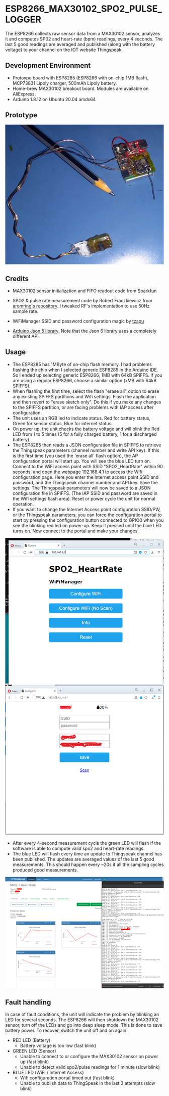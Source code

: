 # ESP8266_MAX30102_SPO2_PULSE_LOGGER

The ESP8266 collects raw sensor data from a MAX30102 
sensor, analyzes it and computes SP02 and heart-rate (bpm) readings, every 4 seconds. 
The last 5 good readings are averaged and published (along with the battery voltage) to your 
channel on the IOT website Thingspeak.

## Development Environment

* Protoype board with ESP8285 (ESP8266 with on-chip 1MB flash), MCP73831 Lipoly charger, 500mAh Lipoly battery.
* Home-brew MAX30102 breakout board. Modules are available on AliExpress.
* Arduino 1.8.12 on Ubuntu 20.04 amdx64

## Prototype

<img src="prototype_hardware.jpg" />

## Credits

* MAX30102 sensor initialization and FIFO readout code from 
[Sparkfun](https://github.com/sparkfun/SparkFun_MAX3010x_Sensor_Library)

* SPO2 & pulse rate measurement code by Robert Fraczkiewicz from 
[aromring's repository](https://github.com/aromring/MAX30102_by_RF). I tweaked RF's implementation to use 50Hz sample rate. 

* WiFiManager SSID and password configuration magic by [tzapu](https://github.com/tzapu/WiFiManager)

* [Arduino Json 5 library](https://github.com/bblanchon/ArduinoJson/tree/5.x). Note that
the Json 6 library uses a completely different API.

## Usage

* The ESP8285 has 1MByte of on-chip flash memory. I had problems flashing the chip when
I selected generic ESP8285 in the Arduino IDE. So I ended up selecting generic ESP8266, 
1MB with 64kB SPIFFS. If you are
using a regular ESP8266, choose a similar option (xMB with 64kB SPIFFS).
* When flashing the first time, select the flash "erase all" option to erase any existing
SPIFFS partitions and Wifi settings. Flash the application and then revert to "erase sketch only".
Do this if you make any changes to the SPIFFS partition, or are facing problems with IAP access after
configuration.
* The unit uses an RGB led to indicate status. Red for battery status, Green for sensor status,
Blue for internet status.
* On power up, the unit checks the battery voltage and will blink the Red LED from 1 to 5 times (5 for
a fully charged battery, 1 for a discharged battery).
* The ESP8285 then reads a JSON configuration file in SPIFFS to retrieve the Thingspeak
parameters (channel number and write API key). If this is the first time (you used the
'erase all' flash option),
the AP configuration portal will start up. You will see the blue LED turn on.
Connect to the WiFi access point with SSID "SPO2_HeartRate" within 90 seconds,
and open the webpage 192.168.4.1 to access the Wifi configuration page. Here you enter the 
Internet access point SSID and password, and the Thingspeak channel number and API key.
Save the settings. The Thingspeak parameters will now be saved to a JSON configuration file
in SPIFFS. (The IAP SSID and password are saved in the Wifi settings flash area).
Reset or power cycle the unit for normal operation. 
* If you want to change the Internet Access point configuration SSID/PW, or the Thingspeak
parameters, you can force the configuration portal to start by pressing the configuration button
connected to GPIO0 when you see the blinking red led on power-up. Keep it pressed until the blue LED
turns on. Now connect to the portal and make your changes.

<img src="ConfigPortal1.png" />

<img src="ConfigPortal2.png" />

* After every 4-second measurement cycle the green LED will flash 
if the software is able to compute valid spo2 and heart-rate readings. 
* The blue LED will flash every time an update to Thingspeak channel has been published. 
The updates are averaged values of the last 5 good measurements. This should happen every ~20s 
if all the sampling cycles produced good measurements. 

<img src="screenshot.png"/>

## Fault handling

In case of fault conditions, the unit will indicate the problem by blinking an LED for several seconds.
The ESP8266 will then shutdown the MAX30102 sensor, turn off the LEDs and go into deep sleep mode.
This is done to save battery power. To recover, switch the unit off and on again.

* RED LED (Battery)
	* Battery voltage is too low (fast blink)
* GREEN LED (Sensor)  
	* Unable to connect to or configure the MAX30102 sensor on power up (fast blink)
	* Unable to detect valid spo2/pulse readings for 1 minute (slow blink)
* BLUE LED (WiFi / Internet Access)
	* Wifi configuration portal timed out (fast blink)
	* Unable to publish data to ThingSpeak in the last 3 attempts (slow blink)




